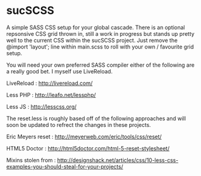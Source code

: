 sucSCSS
======

A simple SASS CSS setup for your global cascade. There is an optional repsonsive CSS grid thrown in, still a work in progress but stands up pretty well to the current CSS within the sucSCSS project. Just remove the @import 'layout'; line within main.scss to roll with your own / favourite grid setup.

You will need your own preferred SASS compiler either of the following are a really good bet.
I myself use LiveReload. 

LiveReload : http://livereload.com/

Less PHP : http://leafo.net/lessphp/

Less JS : http://lesscss.org/

The reset.less is roughly based off of the following approaches and will soon be updated to refrect the changes in these projects.

Eric Meyers reset : http://meyerweb.com/eric/tools/css/reset/

HTML5 Doctor : http://html5doctor.com/html-5-reset-stylesheet/

Mixins stolen from : http://designshack.net/articles/css/10-less-css-examples-you-should-steal-for-your-projects/
